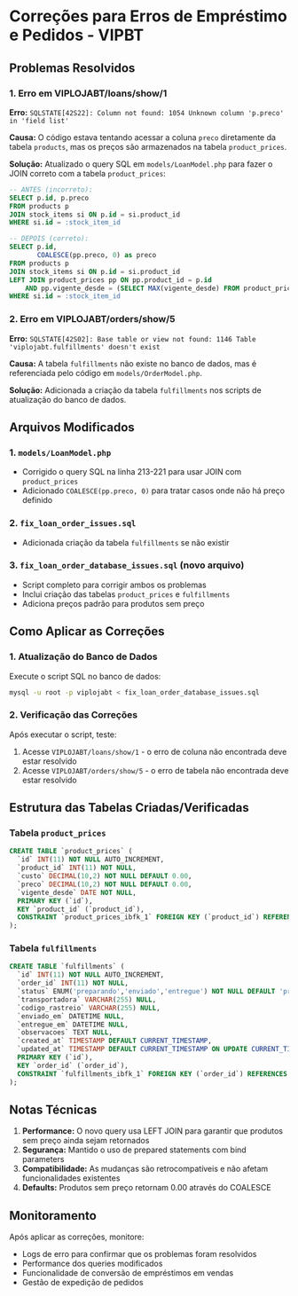 # Correções para Erros de Empréstimo e Pedidos - VIPBT

## Problemas Resolvidos

### 1. Erro em VIPLOJABT/loans/show/1
**Erro:** `SQLSTATE[42S22]: Column not found: 1054 Unknown column 'p.preco' in 'field list'`

**Causa:** O código estava tentando acessar a coluna `preco` diretamente da tabela `products`, mas os preços são armazenados na tabela `product_prices`.

**Solução:** Atualizado o query SQL em `models/LoanModel.php` para fazer o JOIN correto com a tabela `product_prices`:

```sql
-- ANTES (incorreto):
SELECT p.id, p.preco 
FROM products p 
JOIN stock_items si ON p.id = si.product_id 
WHERE si.id = :stock_item_id

-- DEPOIS (correto):
SELECT p.id, 
       COALESCE(pp.preco, 0) as preco
FROM products p 
JOIN stock_items si ON p.id = si.product_id 
LEFT JOIN product_prices pp ON pp.product_id = p.id 
    AND pp.vigente_desde = (SELECT MAX(vigente_desde) FROM product_prices WHERE product_id = p.id)
WHERE si.id = :stock_item_id
```

### 2. Erro em VIPLOJABT/orders/show/5
**Erro:** `SQLSTATE[42S02]: Base table or view not found: 1146 Table 'viplojabt.fulfillments' doesn't exist`

**Causa:** A tabela `fulfillments` não existe no banco de dados, mas é referenciada pelo código em `models/OrderModel.php`.

**Solução:** Adicionada a criação da tabela `fulfillments` nos scripts de atualização do banco de dados.

## Arquivos Modificados

### 1. `models/LoanModel.php`
- Corrigido o query SQL na linha 213-221 para usar JOIN com `product_prices`
- Adicionado `COALESCE(pp.preco, 0)` para tratar casos onde não há preço definido

### 2. `fix_loan_order_issues.sql`
- Adicionada criação da tabela `fulfillments` se não existir

### 3. `fix_loan_order_database_issues.sql` (novo arquivo)
- Script completo para corrigir ambos os problemas
- Inclui criação das tabelas `product_prices` e `fulfillments`
- Adiciona preços padrão para produtos sem preço

## Como Aplicar as Correções

### 1. Atualização do Banco de Dados
Execute o script SQL no banco de dados:

```bash
mysql -u root -p viplojabt < fix_loan_order_database_issues.sql
```

### 2. Verificação das Correções
Após executar o script, teste:

1. Acesse `VIPLOJABT/loans/show/1` - o erro de coluna não encontrada deve estar resolvido
2. Acesse `VIPLOJABT/orders/show/5` - o erro de tabela não encontrada deve estar resolvido

## Estrutura das Tabelas Criadas/Verificadas

### Tabela `product_prices`
```sql
CREATE TABLE `product_prices` (
  `id` INT(11) NOT NULL AUTO_INCREMENT,
  `product_id` INT(11) NOT NULL,
  `custo` DECIMAL(10,2) NOT NULL DEFAULT 0.00,
  `preco` DECIMAL(10,2) NOT NULL DEFAULT 0.00,
  `vigente_desde` DATE NOT NULL,
  PRIMARY KEY (`id`),
  KEY `product_id` (`product_id`),
  CONSTRAINT `product_prices_ibfk_1` FOREIGN KEY (`product_id`) REFERENCES `products` (`id`)
);
```

### Tabela `fulfillments`
```sql
CREATE TABLE `fulfillments` (
  `id` INT(11) NOT NULL AUTO_INCREMENT,
  `order_id` INT(11) NOT NULL,
  `status` ENUM('preparando','enviado','entregue') NOT NULL DEFAULT 'preparando',
  `transportadora` VARCHAR(255) NULL,
  `codigo_rastreio` VARCHAR(255) NULL,
  `enviado_em` DATETIME NULL,
  `entregue_em` DATETIME NULL,
  `observacoes` TEXT NULL,
  `created_at` TIMESTAMP DEFAULT CURRENT_TIMESTAMP,
  `updated_at` TIMESTAMP DEFAULT CURRENT_TIMESTAMP ON UPDATE CURRENT_TIMESTAMP,
  PRIMARY KEY (`id`),
  KEY `order_id` (`order_id`),
  CONSTRAINT `fulfillments_ibfk_1` FOREIGN KEY (`order_id`) REFERENCES `orders` (`id`)
);
```

## Notas Técnicas

1. **Performance:** O novo query usa LEFT JOIN para garantir que produtos sem preço ainda sejam retornados
2. **Segurança:** Mantido o uso de prepared statements com bind parameters
3. **Compatibilidade:** As mudanças são retrocompatíveis e não afetam funcionalidades existentes
4. **Defaults:** Produtos sem preço retornam 0.00 através do COALESCE

## Monitoramento

Após aplicar as correções, monitore:
- Logs de erro para confirmar que os problemas foram resolvidos
- Performance dos queries modificados
- Funcionalidade de conversão de empréstimos em vendas
- Gestão de expedição de pedidos